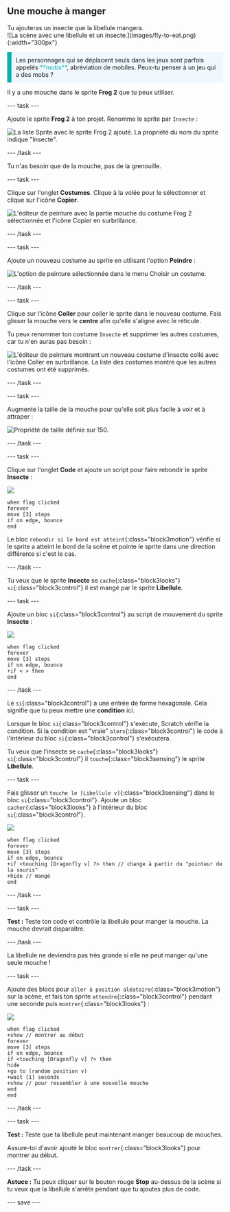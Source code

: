 ## Une mouche à manger

<div style="display: flex; flex-wrap: wrap">
<div style="flex-basis: 200px; flex-grow: 1; margin-right: 15px;">
Tu ajouteras un insecte que la libellule mangera. 
</div>
<div>
![La scène avec une libellule et un insecte.](images/fly-to-eat.png){:width="300px"}
</div>
</div>

<p style="border-left: solid; border-width:10px; border-color: #0faeb0; background-color: aliceblue; padding: 10px;">
Les personnages qui se déplacent seuls dans les jeux sont parfois appelés <span style="color: #0faeb0">**mobs**</span>, abréviation de mobiles. Peux-tu penser à un jeu qui a des mobs ?</p>

Il y a une mouche dans le sprite **Frog 2** que tu peux utiliser.

--- task ---

Ajoute le sprite **Frog 2** à ton projet. Renomme le sprite par `Insecte` :

![La liste Sprite avec le sprite Frog 2 ajouté. La propriété du nom du sprite indique "Insecte".](images/fly-sprite.png)


--- /task ---

Tu n'as besoin que de la mouche, pas de la grenouille.

--- task ---

Clique sur l'onglet **Costumes**. Clique à la volée pour le sélectionner et clique sur l'icône **Copier**.

![L'éditeur de peinture avec la partie mouche du costume Frog 2 sélectionnée et l'icône Copier en surbrillance.](images/copy-fly.png)

--- /task ---

--- task ---

Ajoute un nouveau costume au sprite en utilisant l'option **Peindre** :

![L'option de peinture sélectionnée dans le menu Choisir un costume.](images/paint-sprite.png)

--- /task ---

--- task ---

Clique sur l'icône **Coller** pour coller le sprite dans le nouveau costume. Fais glisser la mouche vers le **centre** afin qu'elle s'aligne avec le réticule.

Tu peux renommer ton costume `Insecte` et supprimer les autres costumes, car tu n'en auras pas besoin :

![L'éditeur de peinture montrant un nouveau costume d'insecte collé avec l'icône Coller en surbrillance. La liste des costumes montre que les autres costumes ont été supprimés.](images/fly-costume.png)

--- /task ---

--- task ---

Augmente la taille de la mouche pour qu'elle soit plus facile à voir et à attraper :

![Propriété de taille définie sur 150.](images/fly-size.png)

--- /task ---

--- task ---

Clique sur l'onglet **Code** et ajoute un script pour faire rebondir le sprite **Insecte** :

![](images/fly-icon.png)

```blocks3
when flag clicked
forever
move [3] steps
if on edge, bounce
end
```

Le bloc `rebondir si le bord est atteint`{:class="block3motion"} vérifie si le sprite a atteint le bord de la scène et pointe le sprite dans une direction différente si c'est le cas.

--- /task ---

Tu veux que le sprite **Insecte** se `cache`{:class="block3looks"} `si`{:class="block3control"} il est mangé par le sprite **Libellule**.

--- task ---

Ajoute un bloc `si`{:class="block3control"} au script de mouvement du sprite **Insecte** :

![](images/fly-icon.png)

```blocks3
when flag clicked
forever
move [3] steps
if on edge, bounce
+if < > then 
end
```
--- /task ---

Le `si`{:class="block3control"} a une entrée de forme hexagonale. Cela signifie que tu peux mettre une **condition** ici.

Lorsque le bloc `si`{:class="block3control"} s'exécute, Scratch vérifie la condition. Si la condition est "vraie" `alors`{:class="block3control"} le code à l'intérieur du bloc `si`{:class="block3control"} s'exécutera.

Tu veux que l'insecte se `cache`{:class="block3looks"} `si`{:class="block3control"} il `touche`{:class="block3sensing"} le sprite **Libellule**.

--- task ---

Fais glisser un `touche le [Libellule v]`{:class="block3sensing"} dans le bloc `si`{:class="block3control"}. Ajoute un bloc `cacher`{:class="block3looks"} à l'intérieur du bloc `si`{:class="block3control"}.

![](images/fly-icon.png)

```blocks3
when flag clicked
forever
move [3] steps
if on edge, bounce
+if <touching [Dragonfly v] ?> then // change à partir du "pointeur de la souris"
+hide // mangé
end
```

--- /task ---

--- task ---

**Test :** Teste ton code et contrôle la libellule pour manger la mouche. La mouche devrait disparaître.

--- /task ---

La libellule ne deviendra pas très grande si elle ne peut manger qu'une seule mouche !

--- task ---

Ajoute des blocs pour `aller à position aléatoire`{:class="block3motion"} sur la scène, et fais ton sprite `attendre`{:class="block3control"} pendant une seconde puis `montrer`{:class="block3looks"} :

![](images/fly-icon.png)

```blocks3
when flag clicked
+show // montrer au début
forever
move [3] steps
if on edge, bounce
if <touching [Dragonfly v] ?> then
hide
+go to (random position v)
+wait [1] seconds
+show // pour ressembler à une nouvelle mouche
end
end
```

--- /task ---

--- task ---

**Test :** Teste que ta libellule peut maintenant manger beaucoup de mouches.

Assure-toi d'avoir ajouté le bloc `montrer`{:class="block3looks"} pour montrer au début.

--- /task ---

**Astuce :** Tu peux cliquer sur le bouton rouge **Stop** au-dessus de la scène si tu veux que la libellule s'arrête pendant que tu ajoutes plus de code.

--- save ---

